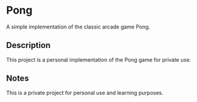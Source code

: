 # Pong

A simple implementation of the classic arcade game Pong.

## Description

This project is a personal implementation of the Pong game for private use.


## Notes

This is a private project for personal use and learning purposes.